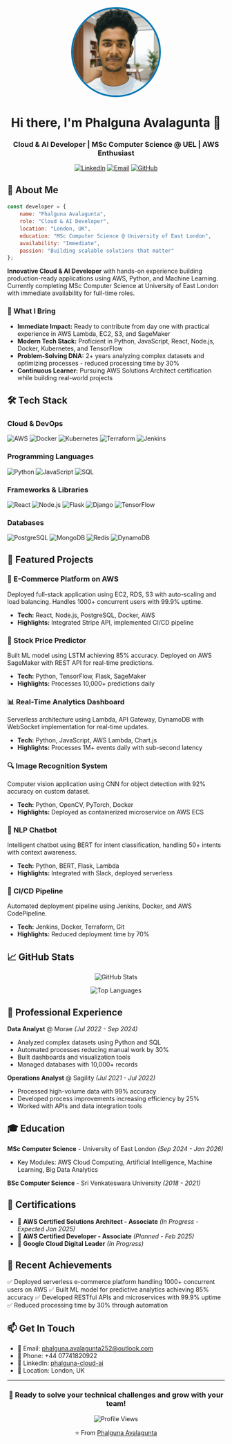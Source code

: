 <div align="center">

<img src="Pha.A.png" alt="Phalguna Avalagunta" width="200" style="border-radius: 50%; border: 4px solid #0077B5;"/>

# Hi there, I'm Phalguna Avalagunta 👋

### Cloud & AI Developer | MSc Computer Science @ UEL | AWS Enthusiast

[![LinkedIn](https://img.shields.io/badge/LinkedIn-0077B5?style=for-the-badge&logo=linkedin&logoColor=white)](https://linkedin.com/in/phalguna-cloud-ai)
[![Email](https://img.shields.io/badge/Email-D14836?style=for-the-badge&logo=gmail&logoColor=white)](mailto:phalguna.avalagunta252@outlook.com)
[![GitHub](https://img.shields.io/badge/GitHub-100000?style=for-the-badge&logo=github&logoColor=white)](https://github.com/phalguna-avalagunta)

</div>

## 🚀 About Me

```javascript
const developer = {
    name: "Phalguna Avalagunta",
    role: "Cloud & AI Developer",
    location: "London, UK",
    education: "MSc Computer Science @ University of East London",
    availability: "Immediate",
    passion: "Building scalable solutions that matter"
};
```

**Innovative Cloud & AI Developer** with hands-on experience building production-ready applications using AWS, Python, and Machine Learning. Currently completing MSc Computer Science at University of East London with immediate availability for full-time roles.

### 💼 What I Bring

- **Immediate Impact:** Ready to contribute from day one with practical experience in AWS Lambda, EC2, S3, and SageMaker
- **Modern Tech Stack:** Proficient in Python, JavaScript, React, Node.js, Docker, Kubernetes, and TensorFlow
- **Problem-Solving DNA:** 2+ years analyzing complex datasets and optimizing processes - reduced processing time by 30%
- **Continuous Learner:** Pursuing AWS Solutions Architect certification while building real-world projects

## 🛠️ Tech Stack

### Cloud & DevOps
![AWS](https://img.shields.io/badge/AWS-232F3E?style=for-the-badge&logo=amazon-aws&logoColor=white)
![Docker](https://img.shields.io/badge/Docker-2496ED?style=for-the-badge&logo=docker&logoColor=white)
![Kubernetes](https://img.shields.io/badge/Kubernetes-326CE5?style=for-the-badge&logo=kubernetes&logoColor=white)
![Terraform](https://img.shields.io/badge/Terraform-7B42BC?style=for-the-badge&logo=terraform&logoColor=white)
![Jenkins](https://img.shields.io/badge/Jenkins-D24939?style=for-the-badge&logo=jenkins&logoColor=white)

### Programming Languages
![Python](https://img.shields.io/badge/Python-3776AB?style=for-the-badge&logo=python&logoColor=white)
![JavaScript](https://img.shields.io/badge/JavaScript-F7DF1E?style=for-the-badge&logo=javascript&logoColor=black)
![SQL](https://img.shields.io/badge/SQL-4479A1?style=for-the-badge&logo=mysql&logoColor=white)

### Frameworks & Libraries
![React](https://img.shields.io/badge/React-20232A?style=for-the-badge&logo=react&logoColor=61DAFB)
![Node.js](https://img.shields.io/badge/Node.js-339933?style=for-the-badge&logo=nodedotjs&logoColor=white)
![Flask](https://img.shields.io/badge/Flask-000000?style=for-the-badge&logo=flask&logoColor=white)
![Django](https://img.shields.io/badge/Django-092E20?style=for-the-badge&logo=django&logoColor=white)
![TensorFlow](https://img.shields.io/badge/TensorFlow-FF6F00?style=for-the-badge&logo=tensorflow&logoColor=white)

### Databases
![PostgreSQL](https://img.shields.io/badge/PostgreSQL-316192?style=for-the-badge&logo=postgresql&logoColor=white)
![MongoDB](https://img.shields.io/badge/MongoDB-47A248?style=for-the-badge&logo=mongodb&logoColor=white)
![Redis](https://img.shields.io/badge/Redis-DC382D?style=for-the-badge&logo=redis&logoColor=white)
![DynamoDB](https://img.shields.io/badge/DynamoDB-4053D6?style=for-the-badge&logo=amazon-dynamodb&logoColor=white)

## 🎯 Featured Projects

### 🚀 E-Commerce Platform on AWS
Deployed full-stack application using EC2, RDS, S3 with auto-scaling and load balancing. Handles 1000+ concurrent users with 99.9% uptime.
- **Tech:** React, Node.js, PostgreSQL, Docker, AWS
- **Highlights:** Integrated Stripe API, implemented CI/CD pipeline

### 🤖 Stock Price Predictor
Built ML model using LSTM achieving 85% accuracy. Deployed on AWS SageMaker with REST API for real-time predictions.
- **Tech:** Python, TensorFlow, Flask, SageMaker
- **Highlights:** Processes 10,000+ predictions daily

### 📊 Real-Time Analytics Dashboard
Serverless architecture using Lambda, API Gateway, DynamoDB with WebSocket implementation for real-time updates.
- **Tech:** Python, JavaScript, AWS Lambda, Chart.js
- **Highlights:** Processes 1M+ events daily with sub-second latency

### 🔍 Image Recognition System
Computer vision application using CNN for object detection with 92% accuracy on custom dataset.
- **Tech:** Python, OpenCV, PyTorch, Docker
- **Highlights:** Deployed as containerized microservice on AWS ECS

### 💬 NLP Chatbot
Intelligent chatbot using BERT for intent classification, handling 50+ intents with context awareness.
- **Tech:** Python, BERT, Flask, Lambda
- **Highlights:** Integrated with Slack, deployed serverless

### 🔧 CI/CD Pipeline
Automated deployment pipeline using Jenkins, Docker, and AWS CodePipeline.
- **Tech:** Jenkins, Docker, Terraform, Git
- **Highlights:** Reduced deployment time by 70%

## 📈 GitHub Stats

<div align="center">

![GitHub Stats](https://github-readme-stats.vercel.app/api?username=phalguna-avalagunta&show_icons=true&theme=radical)

![Top Languages](https://github-readme-stats.vercel.app/api/top-langs/?username=phalguna-avalagunta&layout=compact&theme=radical)

</div>

## 💼 Professional Experience

**Data Analyst** @ Morae *(Jul 2022 - Sep 2024)*
- Analyzed complex datasets using Python and SQL
- Automated processes reducing manual work by 30%
- Built dashboards and visualization tools
- Managed databases with 10,000+ records

**Operations Analyst** @ Sagility *(Jul 2021 - Jul 2022)*
- Processed high-volume data with 99% accuracy
- Developed process improvements increasing efficiency by 25%
- Worked with APIs and data integration tools

## 🎓 Education

**MSc Computer Science** - University of East London *(Sep 2024 - Jan 2026)*
- Key Modules: AWS Cloud Computing, Artificial Intelligence, Machine Learning, Big Data Analytics

**BSc Computer Science** - Sri Venkateswara University *(2018 - 2021)*

## 📜 Certifications

- 🎯 **AWS Certified Solutions Architect - Associate** *(In Progress - Expected Jan 2025)*
- 🎯 **AWS Certified Developer - Associate** *(Planned - Feb 2025)*
- 🎯 **Google Cloud Digital Leader** *(In Progress)*

## 🌟 Recent Achievements

✅ Deployed serverless e-commerce platform handling 1000+ concurrent users on AWS
✅ Built ML model for predictive analytics achieving 85% accuracy
✅ Developed RESTful APIs and microservices with 99.9% uptime
✅ Reduced processing time by 30% through automation

## 📫 Get In Touch

- 📧 Email: phalguna.avalagunta252@outlook.com
- 📱 Phone: +44 07741820922
- 💼 LinkedIn: [phalguna-cloud-ai](https://linkedin.com/in/phalguna-cloud-ai)
- 📍 Location: London, UK

---

<div align="center">

### 💬 Ready to solve your technical challenges and grow with your team!

![Profile Views](https://komarev.com/ghpvc/?username=phalguna-avalagunta&color=blueviolet)

⭐️ From [Phalguna Avalagunta](https://github.com/phalguna-avalagunta)

</div>
